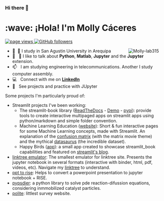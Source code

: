 ### Hi there 👋

<!--
**Molly-lab315/Molly-lab315** is a ✨ _special_ ✨ repository because its `README.md` (this file) appears on your GitHub profile.

Here are some ideas to get you started:

- 🔭 I’m currently working on ...
- 🌱 I’m currently learning ...
- 👯 I’m looking to collaborate on ...
- 🤔 I’m looking for help with ...
- 💬 Ask me about ...
- 📫 How to reach me: ...
- 😄 Pronouns: ...
- ⚡ Fun fact: ...
-->
<h1 align="left" id="Molly-lab315-title">:wave: ¡Hola! I'm Molly Cáceres</h1>

<p align="left">
  <a href="https://github.com/Molly-lab315/Molly-lab315">
    <img src="https://komarev.com/ghpvc/?username=Molly-lab315" alt="page views" />
  </a>
  <a href="https://github.com/Molly-lab315?tab=followers">
    <img alt="GitHub followers" src="https://img.shields.io/github/followers/Molly-lab315?color=green&logo=github">
  </a>
</p>

<a href="#Molly-lab315--title">
  <img src="https://github-readme-stats.vercel.app/api?username=Molly-lab315/&show_icons=true&count_private=true&include_all_commits=true" alt="Molly-lab315" align="right" />
</a>

- :school: &nbsp;🔭  I study in San Agustin University in Arequipa
- :speech_balloon: &nbsp; 🌱 I like to talk about **Python**, **Matlab**, **Jupyter** and the **Jupyter** extension.
- :mailbox: &nbsp; I am studying engineering in telecommunications. Another I study computer assembly.
- :computer: &nbsp; Connect with me on **[LinkedIn](https://www.linkedin.com/in/sebastiandres/)**
- :speak_no_evil: &nbsp; See projects and practice with JUpyter

Some projects I'm particularly proud of:
- Streamlit projects I've been working:
    - The streamlit-book library ([ReadTheDocs](https://share.streamlit.io/sebastiandres/streamlit_datasaurus/main/app.py) - [Demo](https://share.streamlit.io/sebastiandres/stb_book_demo_v070/main) - [pypi](https://pypi.org/project/streamlit-book/)):  provide tools to create interactive multipaged apps on streamlit apps using python/markdown and simple folder convention.
    - Machine Learning Education ([website](https://streamlit-book.readthedocs.io/en/latest/)): Short & fun interactive pages for some Machine Learning concepts, made with Streamlit. An explanation of the [confusion matrix](https://share.streamlit.io/Molly-lab315//ml-edu-1-confusion-matrix/main) (with the matrix movie theme) and the mythical [datasaurus](https://share.streamlit.io/Molly-lab315//streamlit_datasaurus/main/app.py) (the incredible dataset).
    - Happy Birds ([app](https://share.streamlit.io/Molly-lab315//streamlit_happy_birds/main/happy_birds.py)): a small app created to showcase streamlit_book capabilities and featured on [streamlit's blog](https://blog.streamlit.io/how-to-create-interactive-books-with-streamlit-and-streamlit-book-in-5-steps/).
- [linktree emulator](https://github.com/Molly-lab315//linktree): The smallest emulator for linktree site. Presents the jupyter notebook in several formats (interactive with binder, html, pdf, videos, etc). Navigate my [linktree](https://linktr.ee/Molly-lab315/) to understand.
- [ppt to rise](https://github.com/Molly-lab315//pptx_to_RISE): Helps to convert a powerpoint presentation to jupyter notebook + RISE.
- [pypsdier](https://github.com/Molly-lab315//pypsdier): a python library to solve pde reaction-difussion equations, considering inmmobilized catalyst particles. 
- [polite](https://github.com/Molly-lab315/polite): littlest survey website.
